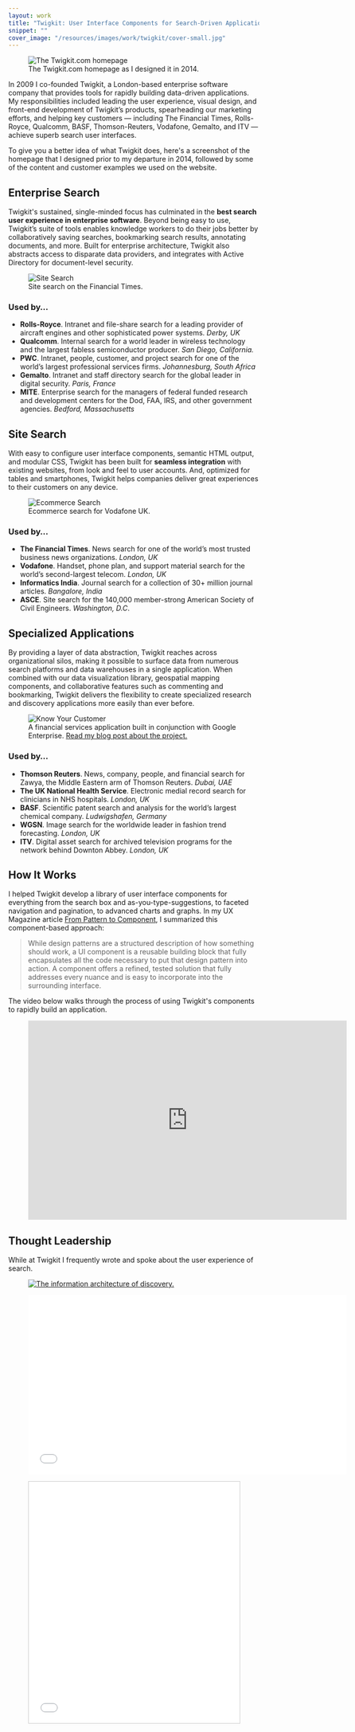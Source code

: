 ```yaml
---
layout: work
title: "Twigkit: User Interface Components for Search-Driven Applications"
snippet: ""
cover_image: "/resources/images/work/twigkit/cover-small.jpg"
---
```


<figure class="large">
	<img src="/resources/images/work/twigkit/cover-wide.jpg" alt="The Twigkit.com homepage" />
	<figcaption>The Twigkit.com homepage as I designed it in 2014.</figcaption>
</figure>

In 2009 I co-founded Twigkit, a London-based enterprise software company that provides tools for rapidly building data-driven applications. My responsibilities included leading the user experience, visual design, and front-end development of Twigkit’s products, spearheading our marketing efforts, and helping key customers — including The Financial Times, Rolls-Royce, Qualcomm, BASF, Thomson-Reuters, Vodafone, Gemalto, and ITV — achieve superb search user interfaces.

To give you a better idea of what Twigkit does, here's a screenshot of the homepage that I designed prior to my departure in 2014, followed by some of the content and customer examples we used on the website.

## Enterprise Search

Twigkit's sustained, single-minded focus has culminated in the **best search user experience in enterprise software**. Beyond being easy to use, Twigkit’s suite of tools enables knowledge workers to do their jobs better by collaboratively saving searches, bookmarking search results, annotating documents, and more. Built for enterprise architecture, Twigkit also abstracts access to disparate data providers, and integrates with Active Directory for document-level security.

<figure class="medium">
	<img src="/resources/images/work/twigkit/ft.jpg" alt="Site Search" />
	<figcaption>Site search on the Financial Times.</figcaption>
</figure>

### Used by…
* **Rolls-Royce**. Intranet and file-share search for a leading provider of aircraft engines and other sophisticated power systems. *Derby, UK*
* **Qualcomm**. Internal search for a world leader in wireless technology and the largest fabless semiconductor producer. *San Diego, California.*
* **PWC**. Intranet, people, customer, and project search for one of the world’s largest professional services firms. *Johannesburg, South Africa*
* **Gemalto**. Intranet and staff directory search for the global leader in digital security. *Paris, France*
* **MITE**. Enterprise search for the managers of federal funded research and development centers for the Dod, FAA, IRS, and other government agencies. *Bedford, Massachusetts*

## Site Search

With easy to configure user interface components, semantic HTML output, and modular CSS, Twigkit has been built for **seamless integration** with existing websites, from look and feel to user accounts. And, optimized for tables and smartphones, Twigkit helps companies deliver great experiences to their customers on any device.

<figure class="medium">
	<img src="/resources/images/work/twigkit/vodafone.jpg" alt="Ecommerce Search" />
	<figcaption>Ecommerce search for Vodafone UK.</figcaption>
</figure>

### Used by…
* **The Financial Times**. News search for one of the world’s most trusted business news organizations. *London, UK*
* **Vodafone**. Handset, phone plan, and support material search for the world’s second-largest telecom. *London, UK*
* **Informatics India**. Journal search for a collection of 30+ million journal articles. *Bangalore, India*
* **ASCE**. Site search for the 140,000 member-strong American Society of Civil Engineers. *Washington, D.C*.

## Specialized Applications

By providing a layer of data abstraction, Twigkit reaches across organizational silos, making it possible to surface data from numerous search platforms and data warehouses in a single application. When combined with our data visualization library, geospatial mapping components, and collaborative features such as commenting and bookmarking, Twigkit delivers the flexibility to create specialized research and discovery applications more easily than ever before.

<figure class="medium">
	<img src="/resources/images/work/twigkit/kyc.jpg" alt="Know Your Customer" />
	<figcaption>A financial services application built in conjunction with Google Enterprise. <a href="http://tylertate.com/blog/search/featured/2014/07/25/four-faces-of-search.html">Read my blog post about the project.</a></figcaption>
</figure>

### Used by…
* **Thomson Reuters**. News, company, people, and financial search for Zawya, the Middle Eastern arm of Thomson Reuters. *Dubai, UAE*
* **The UK National Health Service**. Electronic medial record search for clinicians in NHS hospitals. *London, UK*
* **BASF**. Scientific patent search and analysis for the world’s largest chemical company. *Ludwigshafen, Germany*
* **WGSN**. Image search for the worldwide leader in fashion trend forecasting. *London, UK*
* **ITV**. Digital asset search for archived television programs for the network behind Downton Abbey. *London, UK*


## How It Works

I helped Twigkit develop a library of user interface components for everything from the search box and as-you-type-suggestions, to faceted navigation and pagination, to advanced charts and graphs. In my UX Magazine article [From Pattern to Component](http://uxmag.com/articles/from-pattern-to-component), I summarized this component-based approach:

> While design patterns are a structured description of how something should work, a UI component is a reusable building block that fully encapsulates all the code necessary to put that design pattern into action. A component offers a refined, tested solution that fully addresses every nuance and is easy to incorporate into the surrounding interface.

The video below walks through the process of using Twigkit's components to rapidly build an application.

<figure class="medium">
	<iframe src="https://player.vimeo.com/video/78578346?color=05c263" width="640" height="400" frameborder="0" webkitallowfullscreen mozallowfullscreen allowfullscreen></iframe>
</figure>

## Thought Leadership

While at Twigkit I frequently wrote and spoke about the user experience of search.

<figure class="medium">
	<a href="http://designingthesearchexperience.com"><img src="/resources/images/work/twigkit/dtse-medium.jpg" alt="The information architecture of discovery." /></a>
</figure>

<figure class="medium">
	<iframe width="640" height="360" src="//www.youtube.com/embed/6Q0zqqxvx5g" frameborder="0" allowfullscreen></iframe>
</figure>

<figure class="medium">
	<iframe src="//www.slideshare.net/slideshow/embed_code/key/HiBPKBOwIYaqhD" width="595" height="485" frameborder="0" marginwidth="0" marginheight="0" scrolling="no" style="border:1px solid #CCC; border-width:1px; margin-bottom:5px; max-width: 100%;" allowfullscreen> </iframe>
</figure>

